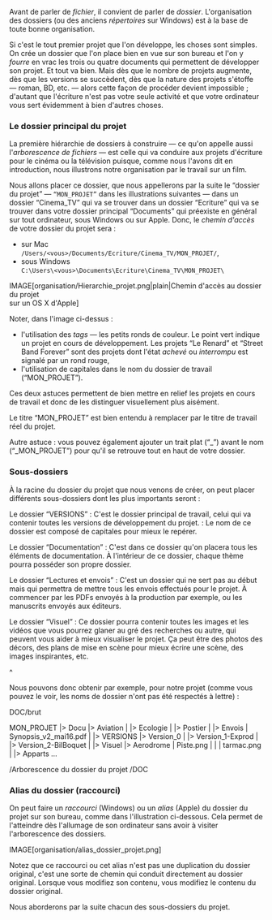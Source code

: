 <!-- Page: #564 Les dossiers -->

Avant de parler de *fichier*, il convient de parler de *dossier*. L'organisation des dossiers (ou des anciens *répertoires* sur Windows) est à la base de toute bonne organisation.

Si c'est le tout premier projet que l'on développe, les choses sont simples. On crée un dossier que l'on place bien en vue sur son bureau et l'on y *fourre* en vrac les trois ou quatre documents qui permettent de développer son projet. Et tout va bien. Mais dès que le nombre de projets augmente, dès que les versions se succèdent, dès que la nature des projets s'étoffe — roman, BD, etc. — alors cette façon de procéder devient impossible ; d'autant que l'écriture n'est pas votre seule activité et que votre ordinateur vous sert évidemment à bien d'autres choses.


### Le dossier principal du projet

La première hiérarchie de dossiers à construire — ce qu'on appelle aussi l'*arborescence de fichiers* — est celle qui va conduire aux projets d'écriture pour le cinéma ou la télévision puisque, comme nous l'avons dit en introduction, nous illustrons notre organisation par le travail sur un film.

Nous allons placer ce dossier, que nous appellerons par la suite le “dossier du projet” — `“MON_PROJET”` dans les illustrations suivantes — dans un dossier “Cinema_TV” qui va se trouver dans un dossier “Ecriture” qui va se trouver dans votre dossier principal “Documents” qui préexiste en général sur tout ordinateur, sous Windows ou sur Apple. Donc, le *chemin d'accès* de votre dossier du projet sera :

* sur Mac<br>`/Users/<vous>/Documents/Ecriture/Cinema_TV/MON_PROJET/`,
* sous Windows<br>`C:\Users\<vous>\Documents\Ecriture\Cinema_TV\MON_PROJET\`

IMAGE[organisation/Hierarchie_projet.png|plain|Chemin d'accès au dossier du projet<br>sur un OS X d'Apple]

Noter, dans l'image ci-dessus :

* l'utilisation des *tags* — les petits ronds de couleur. Le point vert indique un projet en cours de développement. Les projets “Le Renard” et “Street Band Forever” sont des projets dont l'état *achevé* ou *interrompu* est signalé par un rond rouge, 
* l'utilisation de capitales dans le nom du dossier de travail (“MON_PROJET”). 

Ces deux astuces permettent de bien mettre en relief les projets en cours de travail et donc de les distinguer visuellement plus aisément. 

Le titre “MON_PROJET” est bien entendu à remplacer par le titre de travail réel du projet.

Autre astuce : vous pouvez également ajouter un trait plat (“_”) avant le nom (“_MON_PROJET”) pour qu'il se retrouve tout en haut de votre dossier.

### Sous-dossiers

À la racine du dossier du projet que nous venons de créer, on peut placer différents sous-dossiers dont les plus importants seront :

Le dossier “VERSIONS”
: C'est le dossier principal de travail, celui qui va contenir toutes les versions de développement du projet.
: Le nom de ce dossier est composé de capitales pour mieux le repérer.

Le dossier “Documentation”
: C'est dans ce dossier qu'on placera tous les éléments de documentation. À l'intérieur de ce dossier, chaque thème pourra posséder son propre dossier.

Le dossier “Lectures et envois”
: C'est un dossier qui ne sert pas au début mais qui permettra de mettre tous les envois effectués pour le projet. À commencer par les PDFs envoyés à la production par exemple, ou les manuscrits envoyés aux éditeurs.

Le dossier “Visuel”
: Ce dossier pourra contenir toutes les images et les vidéos que vous pourrez glaner au gré des recherches ou autre, qui peuvent vous aider à mieux visualiser le projet. Ça peut être des photos des décors, des plans de mise en scène pour mieux écrire une scène, des images inspirantes, etc.

^

Nous pouvons donc obtenir par exemple, pour notre projet (comme vous pouvez le voir, les noms de dossier n'ont pas été respectés à lettre) :


DOC/brut

MON_PROJET |> Docu     |> Aviation
           |           |> Ecologie
           |           |> Postier
           |
           |> Envois   | Synopsis_v2_mai16.pdf
           |
           |> VERSIONS |> Version_0
           |           |> Version_1-Exprod
           |           |> Version_2-BilBoquet 
           |
           |> Visuel   |> Aerodrome | Piste.png
           |           |            | tarmac.png
           |           |> Apparts
           ...



/Arborescence du dossier du projet
/DOC



### Alias du dossier (raccourci)

On peut faire un *raccourci* (Windows) ou un *alias* (Apple) du dossier du projet sur son bureau, comme dans l'illustration ci-dessous. Cela permet de l'atteindre dès l'allumage de son ordinateur sans avoir à visiter l'arborescence des dossiers.

IMAGE[organisation/alias_dossier_projet.png]

Notez que ce raccourci ou cet alias n'est pas une duplication du dossier original, c'est une sorte de chemin qui conduit directement au dossier original. Lorsque vous modifiez son contenu, vous modifiez le contenu du dossier original.

Nous aborderons par la suite chacun des sous-dossiers du projet.